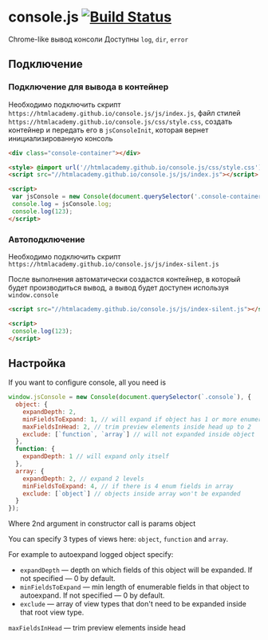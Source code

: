 # console.js [![Build Status](https://travis-ci.org/htmlacademy/console.js.svg?branch=master)](https://travis-ci.org/htmlacademy/console.js)
Chrome-like вывод консоли
Доступны `log`, `dir`, `error`

## Подключение


### Подключение для вывода в контейнер

Необходимо подключить скрипт `https://htmlacademy.github.io/console.js/js/index.js`,
файл стилей `https://htmlacademy.github.io/console.js/css/style.css`,
создать контейнер и передать его в `jsConsoleInit`,
которая вернет инициализированную консоль

```html
<div class="console-container"></div>

<style> @import url('//htmlacademy.github.io/console.js/css/style.css'); </style>
<script src="//htmlacademy.github.io/console.js/js/index.js"></script>

<script>
 var jsConsole = new Console(document.querySelector('.console-container'));
 console.log = jsConsole.log;
 console.log(123);
</script>
```

### Автоподключение

Необходимо подключить скрипт `https://htmlacademy.github.io/console.js/js/index-silent.js`

После выполнения автоматически создастся контейнер, в который будет производиться вывод,
а вывод будет доступен используя `window.console`

```html
<script src="//htmlacademy.github.io/console.js/js/index-silent.js"></script>

<script>
 console.log(123);
</script>
```

## Настройка

If you want to configure console, all you need is
```js
window.jsConsole = new Console(document.querySelector(`.console`), {
  object: {
    expandDepth: 2,
    minFieldsToExpand: 1, // will expand if object has 1 or more enumerable fields
    maxFieldsInHead: 2, // trim preview elements inside head up to 2
    exclude: [`function`, `array`] // will not expanded inside object
  },
  function: {
    expandDepth: 1 // will expand only itself
  },
  array: {
    expandDepth: 2, // expand 2 levels
    minFieldsToExpand: 4, // if there is 4 enum fields in array
    exclude: [`object`] // objects inside array won't be expanded
  }
});
```

Where 2nd argument in constructor call is params object

You can specify 3 types of views here: `object`, `function` and `array`.

For example to autoexpand logged object specify:

* `expandDepth` — depth on which fields of this object will be expanded. If not specified — 0 by default.
* `minFieldsToExpand` — min length of enumerable fields in that object to autoexpand. If not specified — 0 by default.
* `exclude` — array of view types that don't need to be expanded inside that root view type.

`maxFieldsInHead` — trim preview elements inside head

